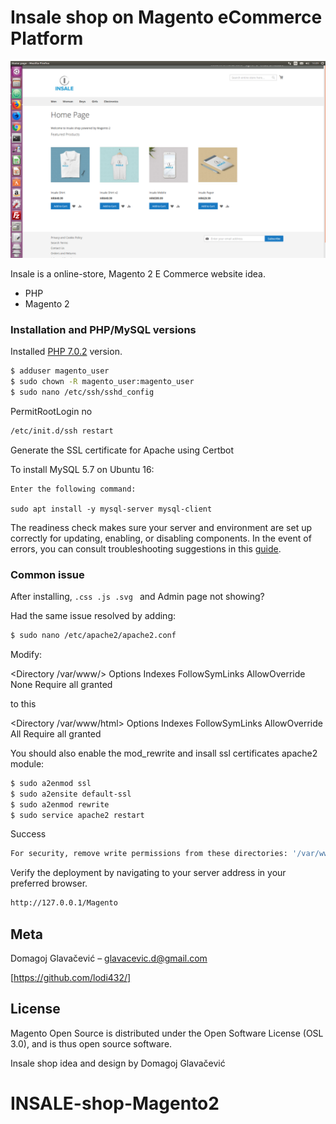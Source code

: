 # Insale shop on Magento eCommerce Platform

![](MagentoINSALE.png)





Insale is a online-store, Magento 2 E Commerce website idea.

  - PHP
  - Magento 2



### Installation and PHP/MySQL versions

Installed [PHP 7.0.2](http://php.net/downloads.php) version.




```sh
$ adduser magento_user
$ sudo chown -R magento_user:magento_user
$ sudo nano /etc/ssh/sshd_config
```
PermitRootLogin no
```sh
/etc/init.d/ssh restart
```
Generate the SSL certificate for Apache using Certbot

To install MySQL 5.7 on Ubuntu 16:

    Enter the following command:

    sudo apt install -y mysql-server mysql-client


The readiness check makes sure your server and environment are set up correctly for updating, enabling, or disabling components. In the event of errors, you can consult troubleshooting suggestions in this [guide](http://devdocs.magento.com/guides/v2.1/comp-mgr/module-man/compman-readiness.html).


### Common issue


After installing, `.css .js .svg ` and Admin page not showing?

Had the same issue resolved by adding:

```sh
$ sudo nano /etc/apache2/apache2.conf
```


Modify:

<Directory /var/www/>
        Options Indexes FollowSymLinks
        AllowOverride None
        Require all granted
</Directory>

to this

<Directory /var/www/html>
        Options Indexes FollowSymLinks
        AllowOverride All
        Require all granted
</Directory>

You should also enable the mod_rewrite and insall ssl certificates apache2 module:

```sh
$ sudo a2enmod ssl
$ sudo a2ensite default-ssl
$ sudo a2enmod rewrite
$ sudo service apache2 restart
```


Success
```sh
For security, remove write permissions from these directories: '/var/www/html/app/etc'
```


Verify the deployment by navigating to your server address in your preferred browser.

```sh
http://127.0.0.1/Magento
```

## Meta

Domagoj Glavačević – glavacevic.d@gmail.com

[https://github.com/lodi432/]


License
----

 Magento Open Source is distributed under the Open Software License (OSL 3.0), and is thus open source software.

 Insale shop idea and design by Domagoj Glavačević



   [df1]: <https://laravel.com/>
# INSALE-shop-Magento2
